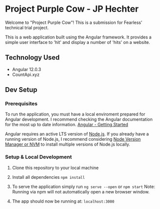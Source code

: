 # Project Purple Cow - JP Hechter

Welcome to "Project Purple Cow"! This is a submission for Fearless' technical trial project.

This is a web application built using the Angular framework. It provides a simple user interface to 'hit' and display a number of 'hits' on a website.

## Technology Used

- Angular 12.0.3
- CountApi.xyz

## Dev Setup

### Prerequisites

To run the application, you must have a local enviroment prepared for Angular development. I recommend checking the Angular documentation for the most up to date information.
[Angular - Getting Started](https://angular.io/guide/setup-local)

Angular requires an active LTS version of [Node.js](https://nodejs.org). If you already have a running version of Node.js, I recommend considering [Node Version Manager or NVM](https://github.com/nvm-sh/nvm) to install multiple versions of Node.js locally.

### Setup & Local Development

1. Clone this repository to your local machine

2. Install all dependencies
   `npm install`

3. To serve the application simply run
   `ng serve --open` or `npm start`
   Note: Running via npm will not automatically open a new browser window.

4. The app should now be running at: `localhost:3000`
